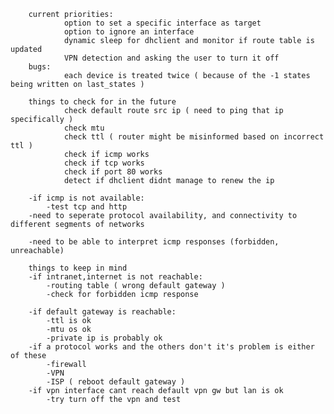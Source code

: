         current priorities:
                option to set a specific interface as target
                option to ignore an interface
                dynamic sleep for dhclient and monitor if route table is updated
                VPN detection and asking the user to turn it off
        bugs:
                each device is treated twice ( because of the -1 states being written on last_states )

        things to check for in the future
                check default route src ip ( need to ping that ip specifically )
                check mtu
                check ttl ( router might be misinformed based on incorrect ttl )
                check if icmp works
                check if tcp works
                check if port 80 works
                detect if dhclient didnt manage to renew the ip

        -if icmp is not available:
            -test tcp and http
        -need to seperate protocol availability, and connectivity to different segments of networks

        -need to be able to interpret icmp responses (forbidden, unreachable)

        things to keep in mind
        -if intranet,internet is not reachable:
            -routing table ( wrong default gateway )
            -check for forbidden icmp response

        -if default gateway is reachable:
            -ttl is ok
            -mtu os ok
            -private ip is probably ok
        -if a protocol works and the others don't it's problem is either of these
            -firewall
            -VPN
            -ISP ( reboot default gateway )
        -if vpn interface cant reach default vpn gw but lan is ok
            -try turn off the vpn and test



